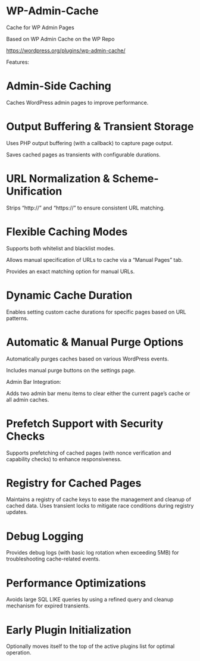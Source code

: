 # WP-Admin-Cache
Cache for WP Admin Pages

Based on WP Admin Cache on the WP Repo

https://wordpress.org/plugins/wp-admin-cache/

Features:

# Admin-Side Caching

Caches WordPress admin pages to improve performance.

# Output Buffering & Transient Storage

Uses PHP output buffering (with a callback) to capture page output.

Saves cached pages as transients with configurable durations.

# URL Normalization & Scheme-Unification

Strips “http://” and “https://” to ensure consistent URL matching.

# Flexible Caching Modes

Supports both whitelist and blacklist modes.

Allows manual specification of URLs to cache via a “Manual Pages” tab.

Provides an exact matching option for manual URLs.

# Dynamic Cache Duration

Enables setting custom cache durations for specific pages based on URL patterns.

# Automatic & Manual Purge Options

Automatically purges caches based on various WordPress events.

Includes manual purge buttons on the settings page.

Admin Bar Integration:

Adds two admin bar menu items to clear either the current page’s cache or all admin caches.

# Prefetch Support with Security Checks

Supports prefetching of cached pages (with nonce verification and capability checks) to enhance responsiveness.

# Registry for Cached Pages

Maintains a registry of cache keys to ease the management and cleanup of cached data.
Uses transient locks to mitigate race conditions during registry updates.

# Debug Logging

Provides debug logs (with basic log rotation when exceeding 5MB) for troubleshooting cache-related events.

# Performance Optimizations

Avoids large SQL LIKE queries by using a refined query and cleanup mechanism for expired transients.

# Early Plugin Initialization

Optionally moves itself to the top of the active plugins list for optimal operation.
